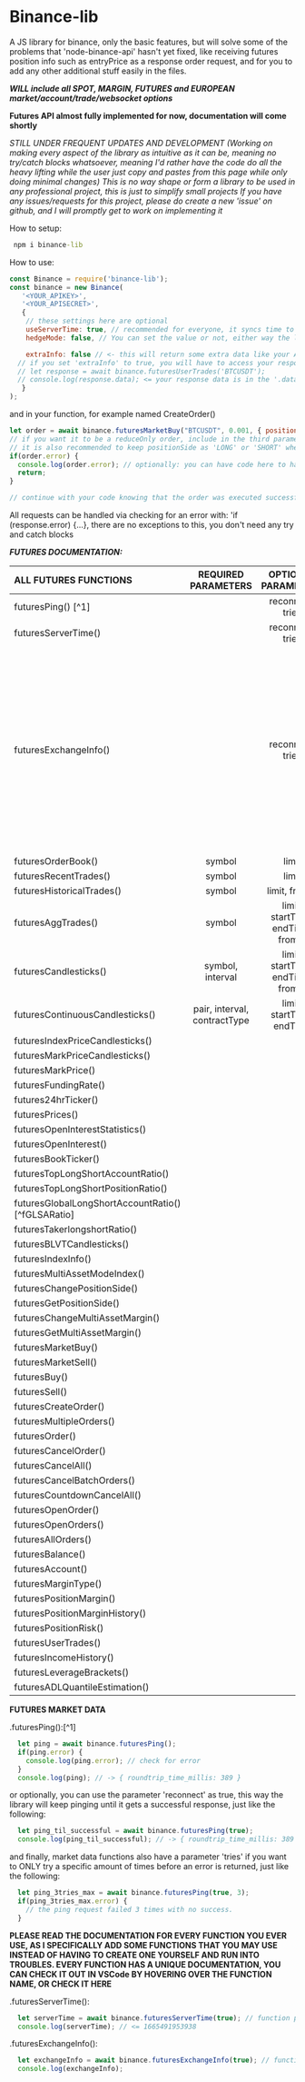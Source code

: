 # Binance-lib
 A JS library for binance, only the basic features, but will solve some of the problems that 'node-binance-api' hasn't yet fixed, like receiving futures position info such as entryPrice as a response order request, and for you to add any other additional stuff easily in the files.

 ***WILL include all SPOT, MARGIN, FUTURES and EUROPEAN market/account/trade/websocket options***

 **Futures API almost fully implemented for now, documentation will come shortly**
 
 *STILL UNDER FREQUENT UPDATES AND DEVELOPMENT (Working on making every aspect of the library as intuitive as it can be, meaning no try/catch blocks whatsoever, meaning I'd rather have the code do all the heavy lifting while the user just copy and pastes from this page while only doing minimal changes)*
 *This is no way shape or form a library to be used in any professional project, this is just to simplify small projects*
*If you have any issues/requests for this project, please do create a new 'issue' on github, and I will promptly get to work on implementing it*

 How to setup:
 ```bat
  npm i binance-lib
 ```

 How to use:
```js
const Binance = require('binance-lib');
const binance = new Binance(
   '<YOUR_APIKEY>',
   '<YOUR_APISECRET>',
   {
    // these settings here are optional
    useServerTime: true, // recommended for everyone, it syncs time to the server's time
    hedgeMode: false, // You can set the value or not, either way the library will handle it automatically if it receives an error about your hedgeMode setting not matching your request

    extraInfo: false // <- this will return some extra data like your APIKeys' "Used Weight" and the Server Processing Time for your request and the latency (or total elapsed time from sending the request and receiving the response)
  // if you set 'extraInfo' to true, you will have to access your response data via the .data property of the response variable => 
  // let response = await binance.futuresUserTrades('BTCUSDT');
  // console.log(response.data); <= your response data is in the '.data' property
   }
);
```

and in your function, for example named CreateOrder()
```js
let order = await binance.futuresMarketBuy("BTCUSDT", 0.001, { positionSide: 'LONG', reduceOnly: false}); 
// if you want it to be a reduceOnly order, include in the third parameter 'reduceOnly: true' (order will be returned as an error if there was no position open on your account)
// it is also recommended to keep positionSide as 'LONG' or 'SHORT' whether you are on side Buy or Sell even if you aren't a hedgeMode user (because the program will automatically switch to hedgeMode for you if you forgot to specify it while loading the module)
if(order.error) {
  console.log(order.error); // optionally: you can have code here to handle the error
  return;
}

// continue with your code knowing that the order was executed successfully
```
All requests can be handled via checking for an error with: 'if (response.error) {...}, there are no exceptions to this, you don't need any try and catch blocks


***FUTURES DOCUMENTATION:***

|ALL FUTURES FUNCTIONS                             |REQUIRED PARAMETERS|OPTIONAL PARAMETERS              |OPTIONS = {}    |
|:-------------------------------------------------|:-----------------:|:-------------------------------:|:--------------:|
|futuresPing()                             [^1]|                            |reconnect, tries                 |                |
|futuresServerTime()                               |                            |reconnect, tries                 |                |
|futuresExchangeInfo()                             |                            |reconnect, tries                 |quantityPrecision, pricePrecision, contractType, status, baseAsset, quoteAsset, marginAsset, baseAssetPrecision, quotePrecision, minNotional, timeInForce, orderTypes, priceFilters, priceFilters, lotFilters, marketLotFilters, maxNumOrders, maxNumAlgoOrders, percentPriceFilters|
|futuresOrderBook()                                |symbol                      |limit                            |                |
|futuresRecentTrades()                             |symbol                      |limit                            |                |
|futuresHistoricalTrades()                         |symbol                      |limit, fromId                    |                |
|futuresAggTrades()                                |symbol                      |limit, startTime, endTime, fromId|                |
|futuresCandlesticks()                             |symbol, interval            |limit, startTime, endTime, fromId|                |
|futuresContinuousCandlesticks()                   |pair, interval, contractType|limit, startTime, endTime        |                |
|futuresIndexPriceCandlesticks()                   |                   |                                 |                |
|futuresMarkPriceCandlesticks()                    |                   |                                 |                |
|futuresMarkPrice()                                |                   |                                 |                |
|futuresFundingRate()                              |                   |                                 |                |
|futures24hrTicker()                               |                   |                                 |                |
|futuresPrices()                                   |                   |                                 |                |
|futuresOpenInterestStatistics()                   |                   |                                 |                |
|futuresOpenInterest()                             |                   |                                 |                |
|futuresBookTicker()                               |                   |                                 |                |
|futuresTopLongShortAccountRatio()                 |                   |                                 |                |
|futuresTopLongShortPositionRatio()                |                   |                                 |                |
|futuresGlobalLongShortAccountRatio() [^fGLSARatio]|                   |                                 |                |
|futuresTakerlongshortRatio()                      |                   |                                 |                |
|futuresBLVTCandlesticks()                         |                   |                                 |                |
|futuresIndexInfo()                  |                   |                                 |                |
|futuresMultiAssetModeIndex()        |                   |                                 |                |
|futuresChangePositionSide()         |                   |                                 |                |
|futuresGetPositionSide()            |                   |                                 |                |
|futuresChangeMultiAssetMargin()     |                   |                                 |                |
|futuresGetMultiAssetMargin()        |                   |                                 |                |
|futuresMarketBuy()                  |                   |                                 |                |
|futuresMarketSell()                 |                   |                                 |                |
|futuresBuy()                        |                   |                                 |                |
|futuresSell()                       |                   |                                 |                |
|futuresCreateOrder()                |                   |                                 |                |
|futuresMultipleOrders()             |                   |                                 |                |
|futuresOrder()                      |                   |                                 |                |
|futuresCancelOrder()                |                   |                                 |                |
|futuresCancelAll()                  |                   |                                 |                |
|futuresCancelBatchOrders()          |                   |                                 |                |
|futuresCountdownCancelAll()         |                   |                                 |                |
|futuresOpenOrder()                  |                   |                                 |                |
|futuresOpenOrders()                 |                   |                                 |                |
|futuresAllOrders()                  |                   |                                 |                |
|futuresBalance()                    |                   |                                 |                |
|futuresAccount()                    |                   |                                 |                |
|futuresMarginType()                 |                   |                                 |                |
|futuresPositionMargin()             |                   |                                 |                |
|futuresPositionMarginHistory()      |                   |                                 |                |
|futuresPositionRisk()               |                   |                                 |                |
|futuresUserTrades()                 |                   |                                 |                |
|futuresIncomeHistory()              |                   |                                 |                |
|futuresLeverageBrackets()           |                   |                                 |                |
|futuresADLQuantileEstimation()      |                   |                                 |                |

**FUTURES MARKET DATA**
 
.futuresPing():[^1]
```js
  let ping = await binance.futuresPing();
  if(ping.error) {
    console.log(ping.error); // check for error
  }
  console.log(ping); // -> { roundtrip_time_millis: 389 }
```

or optionally, you can use the parameter 'reconnect' as true, this way the library will keep pinging until it gets a successful response, just like the following:
```js
  let ping_til_successful = await binance.futuresPing(true);
  console.log(ping_til_successful); // -> { roundtrip_time_millis: 389 } even though it took 10 consecutive tries to finally get a response
```

and finally, market data functions also have a parameter 'tries' if you want to ONLY try a specific amount of times before an error is returned, just like the following:
```js
  let ping_3tries_max = await binance.futuresPing(true, 3);
  if(ping_3tries_max.error) {
    // the ping request failed 3 times with no success.
  }
```
**PLEASE READ THE DOCUMENTATION FOR EVERY FUNCTION YOU EVER USE, AS I SPECIFICALLY ADD SOME FUNCTIONS THAT YOU MAY USE INSTEAD OF HAVING TO CREATE ONE YOURSELF AND RUN INTO TROUBLES. EVERY FUNCTION HAS A UNIQUE DOCUMENTATION, YOU CAN CHECK IT OUT IN VSCode BY HOVERING OVER THE FUNCTION NAME, OR CHECK IT HERE**

.futuresServerTime():
```js
  let serverTime = await binance.futuresServerTime(true); // function parameters: (reconnect, tries, options {})
  console.log(serverTime); // <= 1665491953938
```

.futuresExchangeInfo():
```js
  let exchangeInfo = await binance.futuresExchangeInfo(true); // function parameters: (reconnect, tries, options {})
  console.log(exchangeInfo);
```